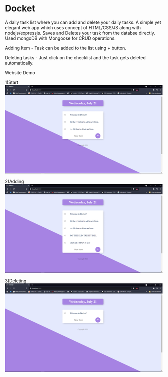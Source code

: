 # Docket
A daily task list where you can add and delete your daily tasks.
A simple yet elegant web app which uses concept of HTML/CSS/JS along with nodejs/expressjs.
Saves and Deletes your task from the databse directly.
Used mongoDB with Mongoose for CRUD operations.

Adding Item - Task can be added to the list using + button.

Deleting tasks - Just click on the checklist and the task gets deleted automatically. 

Website Demo 

1)Start
![alt tag](https://github.com/anmish99/Docket/blob/main/Desktop/todo_v1/demo/1.PNG) 


2)Adding
![alt tag](https://github.com/anmish99/Docket/blob/main/Desktop/todo_v1/demo/2.PNG)


3)Deleting
![alt tag](https://github.com/anmish99/Docket/blob/main/Desktop/todo_v1/demo/3.PNG)
